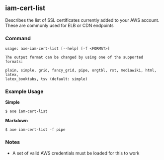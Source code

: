 
## iam-cert-list

Describes the list of SSL certificates currently added to your AWS account. These are commonly used for ELB or CDN endpoints

### Command

```
usage: axe-iam-cert-list [--help] [-f <FORMAT>]

The output format can be changed by using one of the supported formats:

plain, simple, grid, fancy_grid, pipe, orgtbl, rst, mediawiki, html, latex,
latex_booktabs, tsv (default: simple)
```

### Example Usage

**Simple**
```
$ axe iam-cert-list

```

**Markdown**
```
$ axe iam-cert-list -f pipe
```




### Notes

 - A set of valid AWS credentials must be loaded for this to work

